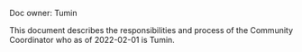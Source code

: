 Doc owner: Tumin

This document describes the responsibilities and process of the Community Coordinator who as of 2022-02-01 is Tumin.